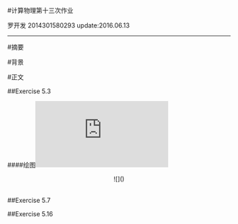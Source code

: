 #计算物理第十三次作业

   罗开发  2014301580293  update:2016.06.13
  
---------------

#摘要

#背景

#正文

##Exercise 5.3


####绘图![戳我查看代码](https://github.com/luokaifa-whu/computationalphysics_N2014301580293/blob/master/Chapter-4/the%20codes%20of%20exercise%204.7%20.py)

<div align=center>![]()</div><br/>


##Exercise 5.7



##Exercise 5.16

